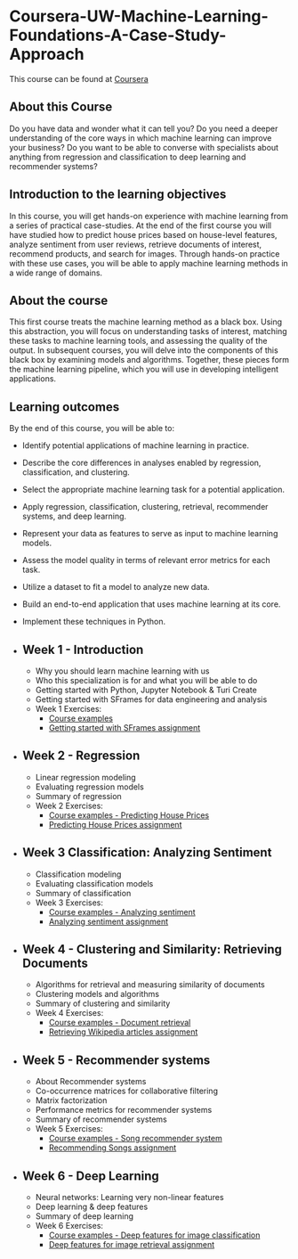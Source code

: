 # Coursera-UW-Machine-Learning-Foundations-A-Case-Study-Approach

This course can be found at [Coursera](https://www.coursera.org/learn/ml-foundations)

## About this Course
Do you have data and wonder what it can tell you?  Do you need a deeper understanding of the core ways in which machine learning can improve your business?  Do you want to be able to converse with specialists about anything from regression and classification to deep learning and recommender systems?

## Introduction to the learning objectives
In this course, you will get hands-on experience with machine learning from a series of practical case-studies.  At the end of the first course you will have studied how to predict house prices based on house-level features, analyze sentiment from user reviews, retrieve documents of interest, recommend products, and search for images.  Through hands-on practice with these use cases, you will be able to apply machine learning methods in a wide range of domains.

## About the course
This first course treats the machine learning method as a black box.  Using this abstraction, you will focus on understanding tasks of interest, matching these tasks to machine learning tools, and assessing the quality of the output. In subsequent courses, you will delve into the components of this black box by examining models and algorithms.  Together, these pieces form the machine learning pipeline, which you will use in developing intelligent applications.

## Learning outcomes
By the end of this course, you will be able to:<br>
   - Identify potential applications of machine learning in practice.  
   - Describe the core differences in analyses enabled by regression, classification, and clustering.
   - Select the appropriate machine learning task for a potential application.  
   - Apply regression, classification, clustering, retrieval, recommender systems, and deep learning.
   - Represent your data as features to serve as input to machine learning models. 
   - Assess the model quality in terms of relevant error metrics for each task.
   - Utilize a dataset to fit a model to analyze new data.
   - Build an end-to-end application that uses machine learning at its core.  
   - Implement these techniques in Python.

- ## Week 1 - Introduction
    - Why you should learn machine learning with us
    - Who this specialization is for and what you will be able to do
    - Getting started with Python, Jupyter Notebook & Turi Create
    - Getting started with SFrames for data engineering and analysis
    - Week 1 Exercises:<br>
        - [Course examples]()
        - [Getting started with SFrames assignment]()
        
- ## Week 2 - Regression
    - Linear regression modeling
    - Evaluating regression models
    - Summary of regression
    - Week 2 Exercises:<br>
        - [Course examples - Predicting House Prices]()
        - [Predicting House Prices assignment]()
        
- ## Week 3 Classification: Analyzing Sentiment 
    - Classification modeling
    - Evaluating classification models
    - Summary of classification
    - Week 3 Exercises:<br>
        - [Course examples - Analyzing sentiment]()
        - [Analyzing sentiment assignment]()

- ## Week 4 - Clustering and Similarity: Retrieving Documents
    - Algorithms for retrieval and measuring similarity of documents
    - Clustering models and algorithms
    - Summary of clustering and similarity
    - Week 4 Exercises:<br>
        - [Course examples - Document retrieval]()
        - [Retrieving Wikipedia articles assignment]()
        

- ## Week 5 - Recommender systems
    - About Recommender systems
    - Co-occurrence matrices for collaborative filtering
    - Matrix factorization
    - Performance metrics for recommender systems
    - Summary of recommender systems
    - Week 5 Exercises:<br>
        - [Course examples - Song recommender system]()
        - [Recommending Songs assignment]() 
        
- ## Week 6 - Deep Learning
    - Neural networks: Learning very non-linear features
    - Deep learning & deep features
    - Summary of deep learning
    - Week 6 Exercises:<br>
        - [Course examples - Deep features for image classification]()
        - [Deep features for image retrieval assignment]() 
